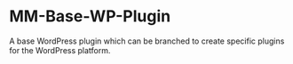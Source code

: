 MM-Base-WP-Plugin
=================

A base WordPress plugin which can be branched to create specific plugins for the WordPress platform.
